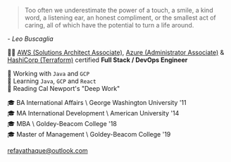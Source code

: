 > Too often we underestimate the power of a touch, a smile, a kind word, a listening ear, an honest compliment, or the smallest act of caring, all of which have the potential to turn a life around.

*- Leo Buscaglia*

👨‍💻 [AWS (Solutions Architect Associate)](https://www.youracclaim.com/badges/51dba704-285d-49c2-9798-ac27681c188f/public_url), [Azure (Administrator Associate)](https://www.youracclaim.com/badges/5907ea9a-76cb-4e97-b0bc-035e52ad6715/public_url) & [HashiCorp (Terraform)](https://www.youracclaim.com/badges/46a7a049-d49a-4b2f-997d-a23f97d4353b/public_url) certified **Full Stack / DevOps Engineer**

🔭 Working with `Java` and `GCP`   
🌱 Learning `Java`, `GCP` and `React`  
📖 Reading Cal Newport's "Deep Work"  

🎓 BA International Affairs \ George Washington University '11  
🎓 MA International Development \ American University '14  
🎓 MBA \ Goldey-Beacom College '18  
🎓 Master of Management \ Goldey-Beacom College '19  

refayathaque@outlook.com
